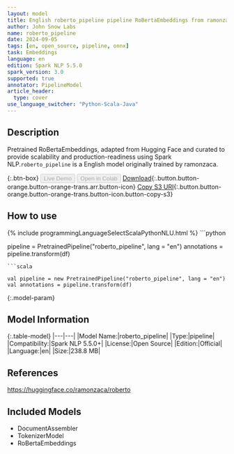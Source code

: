 ```yaml
---
layout: model
title: English roberto_pipeline pipeline RoBertaEmbeddings from ramonzaca
author: John Snow Labs
name: roberto_pipeline
date: 2024-09-05
tags: [en, open_source, pipeline, onnx]
task: Embeddings
language: en
edition: Spark NLP 5.5.0
spark_version: 3.0
supported: true
annotator: PipelineModel
article_header:
  type: cover
use_language_switcher: "Python-Scala-Java"
---
```


## Description

Pretrained RoBertaEmbeddings, adapted from Hugging Face and curated to provide scalability and production-readiness using Spark NLP.`roberto_pipeline` is a English model originally trained by ramonzaca.

{:.btn-box}
<button class="button button-orange" disabled>Live Demo</button>
<button class="button button-orange" disabled>Open in Colab</button>
[Download](https://s3.amazonaws.com/auxdata.johnsnowlabs.com/public/models/roberto_pipeline_en_5.5.0_3.0_1725578053698.zip){:.button.button-orange.button-orange-trans.arr.button-icon}
[Copy S3 URI](s3://auxdata.johnsnowlabs.com/public/models/roberto_pipeline_en_5.5.0_3.0_1725578053698.zip){:.button.button-orange.button-orange-trans.button-icon.button-copy-s3}

## How to use



<div class="tabs-box" markdown="1">
{% include programmingLanguageSelectScalaPythonNLU.html %}
```python

pipeline = PretrainedPipeline("roberto_pipeline", lang = "en")
annotations =  pipeline.transform(df)   

```
```scala

val pipeline = new PretrainedPipeline("roberto_pipeline", lang = "en")
val annotations = pipeline.transform(df)

```
</div>

{:.model-param}
## Model Information

{:.table-model}
|---|---|
|Model Name:|roberto_pipeline|
|Type:|pipeline|
|Compatibility:|Spark NLP 5.5.0+|
|License:|Open Source|
|Edition:|Official|
|Language:|en|
|Size:|238.8 MB|

## References

https://huggingface.co/ramonzaca/roberto

## Included Models

- DocumentAssembler
- TokenizerModel
- RoBertaEmbeddings